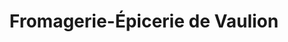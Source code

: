 ---
title: "Fromagerie-Épicerie de Vaulion"
url: /vaulion/fromagerie-epicerie-de-vaulion/
shop: Käse
---
